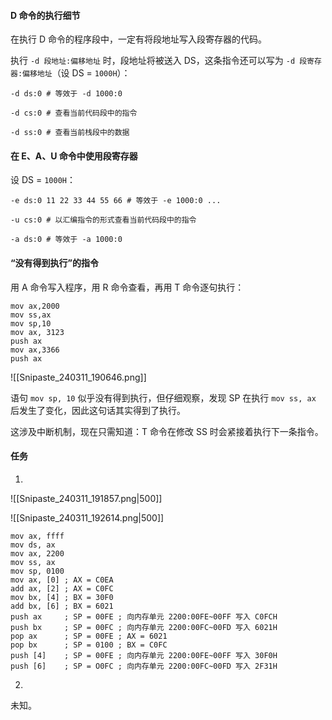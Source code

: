 #### D 命令的执行细节

在执行 D 命令的程序段中，一定有将段地址写入段寄存器的代码。

执行 `-d 段地址:偏移地址` 时，段地址将被送入 DS，这条指令还可以写为 `-d 段寄存器:偏移地址`（设 DS = `1000H`）：

```text
-d ds:0 # 等效于 -d 1000:0
```

```text
-d cs:0 # 查看当前代码段中的指令
```

```text
-d ss:0 # 查看当前栈段中的数据
```

#### 在 E、A、U 命令中使用段寄存器

设 DS = `1000H`：

```text
-e ds:0 11 22 33 44 55 66 # 等效于 -e 1000:0 ...
```

```text
-u cs:0 # 以汇编指令的形式查看当前代码段中的指令
```

```text
-a ds:0 # 等效于 -a 1000:0
```

#### “没有得到执行”的指令

用 A 命令写入程序，用 R 命令查看，再用 T 命令逐句执行：

```asmatmel
mov ax,2000
mov ss,ax
mov sp,10
mov ax, 3123
push ax
mov ax,3366
push ax
```

![[Snipaste_240311_190646.png]]

语句 `mov sp, 10` 似乎没有得到执行，但仔细观察，发现 SP 在执行 `mov ss, ax` 后发生了变化，因此这句话其实得到了执行。

这涉及中断机制，现在只需知道：T 命令在修改 SS 时会紧接着执行下一条指令。

#### 任务

1. 

![[Snipaste_240311_191857.png|500]]

![[Snipaste_240311_192614.png|500]]

```asmatmel
mov ax, ffff
mov ds, ax
mov ax, 2200
mov ss, ax
mov sp, 0100
mov ax, [0] ; AX = C0EA
add ax, [2] ; AX = C0FC
mov bx, [4] ; BX = 30F0
add bx, [6] ; BX = 6021
push ax     ; SP = 00FE ; 向内存单元 2200:00FE~00FF 写入 C0FCH
push bx     ; SP = 00FC ; 向内存单元 2200:00FC~00FD 写入 6021H
pop ax      ; SP = 00FE ; AX = 6021
pop bx      ; SP = 0100 ; BX = C0FC
push [4]    ; SP = 00FE ; 向内存单元 2200:00FE~00FF 写入 30F0H
push [6]    ; SP = O0FC ; 向内存单元 2200:00FC~00FD 写入 2F31H
```

2. 

未知。